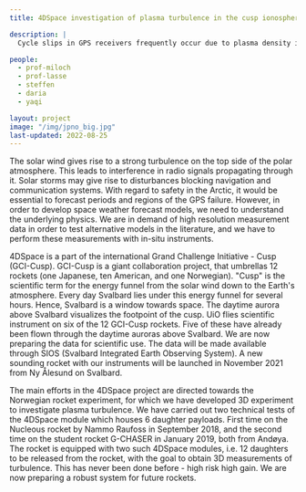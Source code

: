 ```yaml
---
title: 4DSpace investigation of plasma turbulence in the cusp ionosphere

description: |
  Cycle slips in GPS receivers frequently occur due to plasma density irregularities at high latitudes, even during solar minimum conditions. Recent observations have revealed that cusp auroral dynamics significantly amplify radio signal disturbances. The primary objective for this project is to explore the physical properties of the auroral cusp. In this project we are going to develop a 3D in-situ measurement technique for the Investigation of Cusp Irregularities (ICI) rocket program. Utilizing the miniaturized multi-Needle Langmuir probe system, we are going to instrument 12 ice-hockey puck sized daughter payloads to achieve multi-point measurements. The mini-payloads will be released 4 by 4, in two perpendicular directions, and travel at ~8 m/s relative to the main rocket body, to configure three squares around the rocket. During the flight we expect a final separation between the sub-payloads and the rocket of about 2.5 km and the largest separation between sub-payloads will be about 5 km. This innovative experiment will enable us to explore the 3D nature of turbulent structures. ICI-5 was launched from Ny-Ålesund in December 2019. We will use all available ground instruments, including EISCAT Svalbard Radar, the Longearbyen SuperDARN radar, and auroral instruments at the Kjell Henriksen Observatory, to precisely determine the optimal launch condition. ICI-5 was be part of the Grand Challenge Initiative Cusp rocket program, currently consisting of 10 rockets. This is an historic opportunity and our project is very timely. UiO has flown the novel 4-NLP system onboard 3 NASA rockets. We also flew it on the CAPER-2 payload from Andøya over Svalbard and will fly it on the JAXA rocket from Svalbard in January 2022. Information gathered by all rockets and the ground instruments will provide critical information about the drivers for the plasma turbulence.

people:
  - prof-miloch
  - prof-lasse
  - steffen
  - daria
  - yaqi

layout: project
image: "/img/jpno_big.jpg"
last-updated: 2022-08-25
---
```


The solar wind gives rise to a strong turbulence on the top side of the polar atmosphere. This leads to interference in radio signals propagating through it. Solar storms may give rise to disturbances blocking navigation and communication systems. With regard to safety in the Arctic, it would be essential to forecast periods and regions of the GPS failure. However, in order to develop space weather forecast models, we need to understand the underlying physics. We are in demand of high resolution measurement data in order to test alternative models in the literature, and we have to perform these measurements with in-situ instruments.

 4DSpace is a part of the international Grand Challenge Initiative - Cusp (GCI-Cusp). GCI-Cusp is a giant collaboration project, that umbrellas 12 rockets (one Japanese, ten American, and one Norwegian). "Cusp" is the scientific term for the energy funnel from the solar wind down to the Earth's atmosphere. Every day Svalbard lies under this energy funnel for several hours. Hence, Svalbard is a window towards space. The daytime aurora above Svalbard visualizes the footpoint of the cusp. UiO flies scientific instrument on six of the 12 GCI-Cusp rockets. Five of these have already been flown through the daytime auroras above Svalbard. We are now preparing the data for scientific use. The data will be made available through SIOS (Svalbard Integrated Earth Observing System). A new sounding rocket with our instruments will be launched in November 2021 from Ny Ålesund on Svalbard.

 The main efforts in the 4DSpace project are directed towards the Norwegian rocket experiment, for which we have developed 3D experiment to investigate plasma turbulence. We have carried out two technical tests of the 4DSpace module which houses 6 daughter payloads. First time on the Nucleous rocket by Nammo Raufoss in September 2018, and the second time on the student rocket G-CHASER in January 2019, both from Andøya. The rocket is equipped with two such 4DSpace modules, i.e. 12 daughters to be released from the rocket, with the goal to obtain 3D measurements of turbulence. This has never been done before - high risk high gain. We are now preparing a robust system for future rockets.
